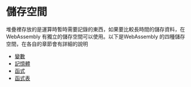 # 儲存空間

堆疊裡存放的是運算時暫時需要記錄的東西，如果要比較長時間的儲存資料，在 WebAssembly 有獨立的儲存空間可以使用。以下是WebAssembly 的四種儲存空間，在各自的章節會有詳細的說明

* [變數](/variables.md)
* [記憶體](/memory.md)
* [函式](/function.md)
* [函式表](/table.md)



